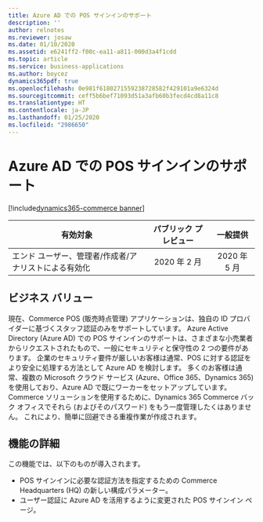 ```yaml
---
title: Azure AD での POS サインインのサポート
description: ''
author: relnotes
ms.reviewer: josaw
ms.date: 01/10/2020
ms.assetid: e6241ff2-f00c-ea11-a811-000d3a4f1cdd
ms.topic: article
ms.service: business-applications
ms.author: boycez
dynamics365pdf: true
ms.openlocfilehash: 0e981f6180271559238728582f429101a9e6324d
ms.sourcegitcommit: ceff5b6bef71093d51a3afb60b3fecd4cd8a11c8
ms.translationtype: HT
ms.contentlocale: ja-JP
ms.lasthandoff: 01/25/2020
ms.locfileid: "2986650"
---
```

# <a name="azure-ad-support-for-pos-sign-in"></a>Azure AD での POS サインインのサポート
[!include[dynamics365-commerce banner](../includes/dynamics365-commerce.md)]

| 有効対象    |  パブリック プレビュー | 一般提供 | 
| ---------- | :----------: |:----------: |
|エンド ユーザー、管理者/作成者/アナリストによる有効化|2020 年 2 月| 2020 年 5 月|


## <a name="business-value"></a>ビジネス バリュー
<!-- bv start -->
現在、Commerce POS (販売時点管理) アプリケーションは、独自の ID プロバイダーに基づくスタッフ認証のみをサポートしています。 Azure Active Directory (Azure AD) での POS サインインのサポートは、さまざまな小売業者からリクエストされたもので、一般にセキュリティと保守性の 2 つの要件があります。 企業のセキュリティ要件が厳しいお客様は通常、POS に対する認証をより安全に処理する方法として Azure AD を検討します。 多くのお客様は通常、複数の Microsoft クラウド サービス (Azure、Office 365、Dynamics 365) を使用しており、Azure AD で既にワーカーをセットアップしています。 Commerce ソリューションを使用するために、Dynamics 365 Commerce バック オフィスでそれら (およびそのパスワード) をもう一度管理したくはありません。 これにより、簡単に回避できる重複作業が作成されます。
<!-- bv end -->



## <a name="feature-details"></a>機能の詳細
<!--feature detail start -->
この機能では、以下のものが導入されます。

- POS サインインに必要な認証方法を指定するための Commerce Headquarters (HQ) の新しい構成パラメーター。
- ユーザー認証に Azure AD を活用するように変更された POS サインイン ページ。
<!--feature detail end -->









